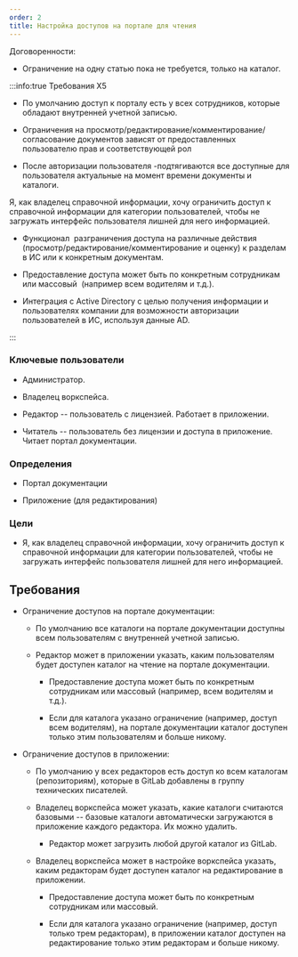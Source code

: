 ```yaml
---
order: 2
title: Настройка доступов на портале для чтения
---
```


Договоренности:

-  Ограничение на одну статью пока не требуется, только на каталог.

:::info:true Требования Х5

-  По умолчанию доступ к порталу есть  у всех сотрудников, которые обладают внутренней учетной записью.

-  Ограничения на просмотр/редактирование/комментирование/согласование документов зависят от предоставленных пользователю прав и соответствующей рол

-  После авторизации пользователя -подтягиваются все доступные для пользователя актуальные на момент времени документы и каталоги.

Я, как владелец справочной информации, хочу ограничить доступ к справочной информации для категории пользователей, чтобы не загружать интерфейс пользователя лишней для него информацией.

-  Функционал  разграничения доступа на различные действия (просмотр/редактирование/комментирование и оценку) к разделам в ИС или к конкретным документам.

-  Предоставление доступа может быть по конкретным сотрудникам или массовый  (например всем водителям и т.д.).

-  Интеграция с Active Directory с целью получения информации и пользователях компании для возможности авторизации пользователей в ИС, используя данные AD.

:::

### Ключевые пользователи

-  Администратор.

-  Владелец воркспейса.

-  Редактор -- пользователь с лицензией. Работает в приложении.

-  Читатель -- пользователь без лицензии и доступа в приложение. Читает портал документации.

### Определения

-  Портал документации

-  Приложение (для редактирования)

### Цели

-  Я, как владелец справочной информации, хочу ограничить доступ к справочной информации для категории пользователей, чтобы не загружать интерфейс пользователя лишней для него информацией.

## Требования

-  Ограничение доступов на портале документации:

   -  По умолчанию все каталоги на портале документации доступны всем пользователям с внутренней учетной записью.

   -  Редактор может в приложении указать, каким пользователям будет доступен каталог на чтение на портале документации.

      -  Предоставление доступа может быть по конкретным сотрудникам или массовый (например, всем водителям и т.д.).

      -  Если для каталога указано ограничение (например, доступ всем водителям), на портале документации каталог доступен только этим пользователям и больше никому.

-  Ограничение доступов в приложении:

   -  По умолчанию у всех редакторов есть доступ ко всем каталогам (репозиториям), которые в GitLab добавлены в группу технических писателей.

   -  Владелец воркспейса может указать, какие каталоги считаются базовыми -- базовые каталоги автоматически загружаются в приложение каждого редактора. Их можно удалить.

      -  Редактор может загрузить любой другой каталог из GitLab.

   -  Владелец воркспейса может в настройке воркспейса указать, каким редакторам будет доступен каталог на редактирование в приложении.

      -  Предоставление доступа может быть по конкретным сотрудникам или массовый.

      -  Если для каталога указано ограничение (например, доступ только трем редакторам), в приложении каталог доступен на редактирование только этим редакторам и больше никому.